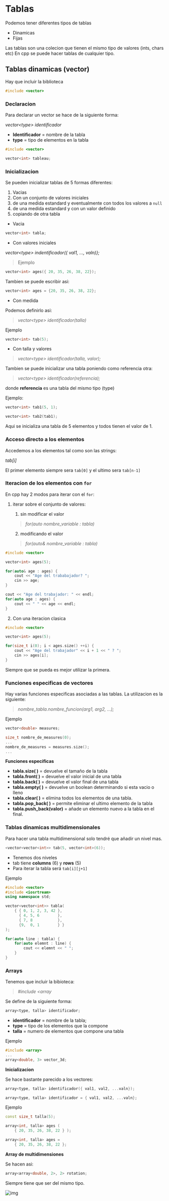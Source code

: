 # Tablas

Podemos tener diferentes tipos de tablas

- Dinamicas
- Fijas

Las tablas son una colecion que tienen el mismo tipo de valores (ints, chars etc)
En cpp se puede hacer tablas de cualquier tipo.

## Tablas dinamicas (vector)

Hay que incluir la biblioteca

```cpp
#include <vector>
```

### Declaracion

Para declarar un vector se hace de la siguiente forma:

    
*vector\<type>* *identificador*

- **Identificador** = nombre de la tabla
- **type** = tipo de elementos en la tabla

```cpp
#include <vector>

vector<int> tableau;
```

### Inicializacion

Se pueden inicializar tablas de 5 formas diferentes:

1. Vacias
2. Con un conjunto de valores iniciales
3. de una medida estandard y eventualmente con todos los valores a `null`
4. de una medida estandard y con un valor definido 
5. copiando de otra tabla

- Vacia
```cpp
vector<int> tabla;
```
- Con valores iniciales

*vector\<type> indentificador({ val1, ..., valn)};*

> Ejemplo
```cpp
vector<int> ages({ 20, 35, 26, 38, 22});
```
Tambien se puede escribir asi:
```cpp
vector<int> ages = {20, 35, 26, 38, 22};
```
- Con medida

Podemos definirlo asi:
> *vector\<type> identificador(talla)*

Ejemplo
```cpp
vector<int> tab(5);
```
- Con talla y valores

> *vector\<type> identificador(talla, valor);*

Tambien se puede inicializar una tabla poniendo como referencia otra:

> *vector\<type> identificador(referencia);*

donde **referencia** es una tabla del mismo tipo (type)

Ejemplo:
```cpp
vector<int> tab1(5, 1);

vector<int> tab2(tab1);
```
Aqui se inicializa una tabla de 5 elementos y todos tienen el valor de 1.

### Acceso directo a los elementos

Accedemos a los elementos tal como son las strings:

*tab[i]*

El primer elemento siempre sera `tab[0]` y el ultimo sera `tab[n-1]`

### Iteracion de los elementos con `for`

En cpp hay 2 modos para iterar con el `for`:

1. iterar sobre el conjunto de valores:

    1. sin modificar el valor
    > *for(auto  nombre_variable : tabla)* 
    2. modificando el valor
    > *for(auto&  nombre_variable : tabla)* 

```cpp
#include <vector>

vector<int> ages(5);

for(auto& age : ages) {
    cout << "Age del trababajador? ";
    cin >> age;
}

cout << "Age del trabajador: " << endl;
for(auto age : ages) {
    cout << " " << age << endl;
}
```

2. Con una iteracion clasica
```cpp
#include <vector>

vector<int> ages(5);

for(size_t i(0); i < ages.size() ++i) {
    cout << "Age del trabajador" << i + 1 << " ? ";
    cin >> ages[i];
}
```
Siempre que se pueda es mejor utilizar la primera. 

### Funciones especificas de vectores
Hay varias funciones especificas asociadas a las tablas.
La utilizacion es la siguiente:

> *nombre_tabla.nombre_funcion(arg1, arg2, ...);*

Ejemplo
```cpp
vector<double> measures;

size_t nombre_de_measures(0);
...
nombre_de_measures = measures.size();
...
```
**Funciones especificas**

- **tabla.size( )** = devuelve el tamaño de la tabla
- **tabla.front( )** = devuelve el valor inicial de una tabla
- **tabla.back( )** = devuelve el valor final de una tabla
- **tabla.empty( )** = devuelve un boolean determinando si esta vacio o lleno
- **tabla.clear( )** = elimina todos los elementos de una tabla.
- **tabla.pop_back( )** = permite eliminar el ultimo elemento de la tabla
- **tabla.push_back(valor)** = añade un elemento nuevo a la tabla en el final.

### Tablas dinamicas multidimensionales

Para hacer una tabla multidimensional solo tendré que añadir un nivel mas.
```cpp
<vector<vector<int>> tab(5, vector<int>(6));
```
- Tenemos dos niveles
- tab tiene **columns** (6) y **rows** (5)
- Para iterar la tabla será `tab[i][j+1]`

Ejemplo
```cpp
#include <vector>
#include <iosrtream>
using namespace std;

vector<vector<int>> tabla(
    { { 0, 1, 2, 3, 42 },
      { 4, 5, 6        },
      { 7, 8           },
      {9,  0, 1        } }
);

for(auto line : tabla) {
    for(auto elemnt : line) {
        cout << elemnt << " ";
    }
}
```

### Arrays
Tenemos que incluir la bibioteca:

> *#include <array*

Se define de la siguiente forma:
```cpp
array<type, talla> identificador;
```
- **identificador** = nombre de la tabla;
- **type** = tipo de los elementos que la compone
- **talla** = numero de elementos que compone una tabla

Ejemplo
```cpp
#include <array>
...
array<double, 3> vector_3d;
```
**Inicializacion**

Se hace bastante parecido a los vectores:

```cpp
array<type, talla> identificador({ val1, val2, ...valn});

array<type, talla> identificador = { val1, val2, ...valn};
```

Ejemplo
```cpp
const size_t talla(5);

array<int, talla> ages (
    { 20, 35, 26, 38, 22 } );

array<int, talla> ages = 
    { 20, 35, 26, 38, 22 };
```

**Array de multidimensiones**

Se hacen asi:
```cpp
array<array<double, 2>, 2> rotation;
```
Siempre tiene que ser del mismo tipo.

![img](http://github.com/Gogiu23/Cpp-course/tree/main/Images/RESUM.png)





